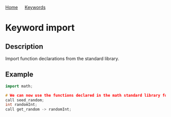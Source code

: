 [Home](https://github.com/puckowski/concert7/blob/master/) <span>&emsp;</span> [Keywords](https://github.com/puckowski/concert7/blob/master/keywords.md)

# Keyword import

## Description

Import function declarations from the standard library.

## Example

```cpp
import math;

# We can now use the functions declared in the math standard library for generating random numbers.
call seed_random;
int randomInt;
call get_random -> randomInt;
```
